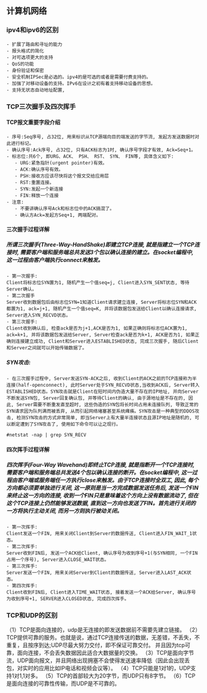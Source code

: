 ## 计算机网络
### ipv4和ipv6的区别
    - 扩展了路由和寻址的能力
    - 报头格式的简化
    - 对可选项更大的支持
    - QoS的功能
    - 身份验证和保密
    - 安全机制IPSec是必选的。ipv4的是可选的或者是需要付费支持的。
    - 加强了对移动设备的支持。IPv6在设计之初有着支持移动设备的思想。
    - 支持无状态自动地址配置, 
    
### TCP三次握手及四次挥手
#### TCP报文重要字段介绍
    - 序号:Seq序号, 占32位, 用来标识从TCP源端向目的端发送的字节流, 发起方发送数据时对此进行标记。
    - 确认序号:Ack序号, 占32位, 只有ACK标志为1时, 确认序号字段才有效, Ack=Seq+1。
    - 标志位:共6个, 即URG、ACK、 PSH、 RST、 SYN、 FIN等, 具体含义如下:
       - URG:紧急指针(urgent pointer)有效。
       - ACK:确认序号有效。
       - PSH:接收方应该尽快将这个报文交给应用层
       - RST:重置连接。
       - SYN:发起一个新连接
       - FIN:释放一个连接
    - 注意:
       - 不要讲确认序号Ack和标志位中的ACK搞混了。
       - 确认方Ack=发起方Seq+1, 两端配对。
#### 三次握手过程详解
##### 所谓三次握手(Three-Way-HandShake)即建立TCP连接, 就是指建立一个TCP连接时, 需要客户端和服务端总共发送3个包以确认连接的建立。在socket编程中, 这一过程由客户端执行connect来触发。
    - 第一次握手:
    Client将标志位SYN置为1, 随机产生一个值seq=j, Client进入SYN_SENT状态, 等待Server确认。
    - 第二次握手
    Server收到数据包后由标志位SYN=1知道Client请求建立连接, Server将标志位SYN和ACK都置为1, ack=j+1, 随机产生一个值seq=K, 并将该数据包发送给Client以确认连接请求, Server进入SYN_RECVD状态。
    - 第三次握手:
    Client收到确认后, 检查ack是否为j+1,ACK是否为1, 如果正确则将标志位ACK置为1, ack=k+1, 并将该数据包发送给Server, Server检查ack是否为k+1, ACK是否为1, 如果正确则连接建立成功, Client和Server进入ESTABLISHED状态, 完成三次握手, 随后Client和Server之间就可以开始传输数据了。
##### SYN攻击:
    - 在三次握手过程中, Server发送SYN-ACK之后, 收到Client的ACK之前的TCP连接称为半连接(half-openconnect), 此时Server处于SYN_RECVD状态,当收到ACK后, Server转入ESTABLISHED状态。SYN攻击就是Client在短时间内伪造大量不存在的IP地址, 并向Server不断发送SYN包, Server回复确认包, 并等待Client的确认, 由于源地址是不存在的, 因此, Server需要不断重发直至超时, 这些伪造的SYN包将长时间占用未连接队列, 导致正常的SYN请求因为队列满而被丢弃, 从而引起网络堵塞甚至系统瘫痪。SYN攻击是一种典型的DDOS攻击, 检测SYN攻击的方式非常简单, 即当Server上有大量半连接状态且源IP地址是随机的, 可以断定遭到了SYN攻击了, 使用如下命令可以让之现行。
```
#netstat -nap | grep SYN_RECV
```
#### 四次挥手过程详解
##### 四次挥手(Four-Way Wavehand)即终止TCP连接, 就是指断开一个TCP连接时, 需要客户端和服务端总共发送4个包以确认连接的断开。在socket编程中, 这一过程由客户端或服务端任一方执行close来触发。由于TCP连接时全双工, 因此, 每个方向都必须要单独进行关闭, 这一原则是当一方完成数据发送任务后, 发送一个FIN来终止这一方向的连接, 收到一个FIN只是意味着这个方向上没有数据流动了, 但在这个TCP连接上仍然能够发送数据, 直到这一方向也发送了FIN。首先进行关闭的一方将执行主动关闭, 而另一方则执行被动关闭。
    - 第一次挥手:
    Client发送一个FIN, 用来关闭Client到Server的数据传送, Client进入FIN_WAIT_1状态。
    - 第二次挥手:
    Server收到FIN后, 发送一个ACK给Client, 确认序号为收到序号+1(与SYN相同, 一个FIN占用一个序号), Server进入CLOSE_WAIT状态。
    - 第三次挥手:
    Server发送一个FIN, 用来关闭Server到Client的数据传送, Server进入LAST_ACK状态。
    - 第四次挥手:
    Client收到FIN后, Client进入TIME_WAIT状态, 接着发送一个ACK给Server, 确认序号为收到序号+1, SERVER进入CLOSED状态, 完成四次挥手。

### TCP和UDP的区别
（1）TCP是面向连接的，udp是无连接的即发送数据前不需要先建立链接。
（2）TCP提供可靠的服务。也就是说，通过TCP连接传送的数据，无差错，不丢失，不重复，且按序到达;UDP尽最大努力交付，即不保证可靠交付。 并且因为tcp可靠，面向连接，不会丢失数据因此适合大数据量的交换。
（3）TCP是面向字节流，UDP面向报文，并且网络出现拥塞不会使得发送速率降低（因此会出现丢包，对实时的应用比如IP电话和视频会议等）。
（4）TCP只能是1对1的，UDP支持1对1,1对多。
（5）TCP的首部较大为20字节，而UDP只有8字节。
（6）TCP是面向连接的可靠性传输，而UDP是不可靠的。
